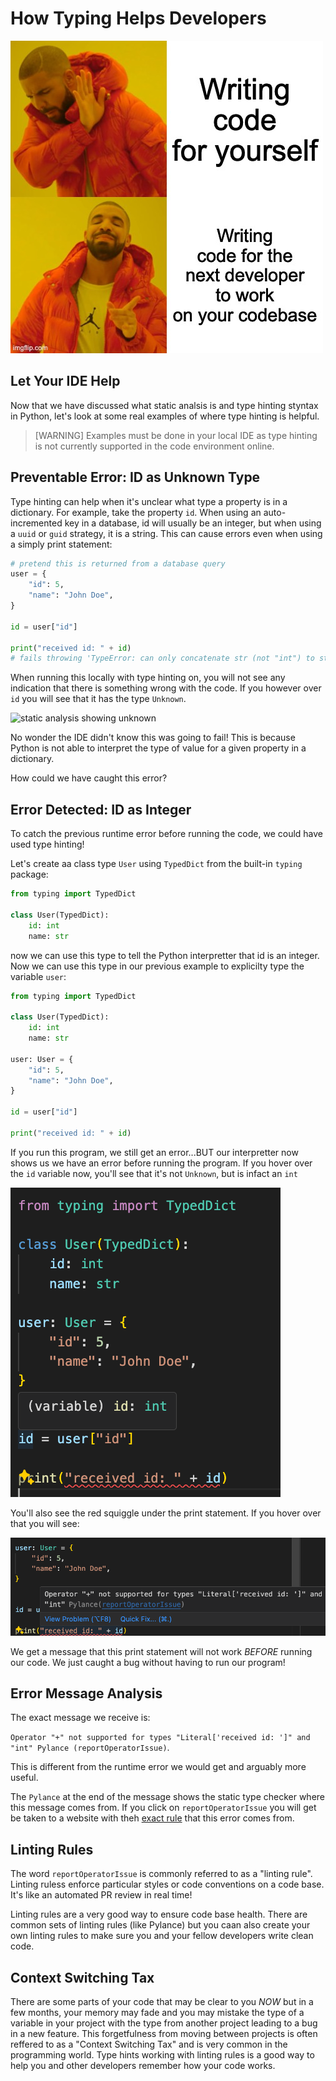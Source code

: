 # How Typing Helps Developers

![write code for the next developer](/images/memes/write_code_for_next_developer.jpg)

## Let Your IDE Help

Now that we have discussed what static analsis is and type hinting styntax in Python, let's look at some real examples of where type hinting is helpful.

> [WARNING] Examples must be done in your local IDE as type hinting is not currently supported in the code environment online.

## Preventable Error: ID as Unknown Type

Type hinting can help when it's unclear what type a property is in a dictionary. For example, take the property `id`. When using an auto-incremented key in a database, id will usually be an integer, but when using a `uuid` or `guid` strategy, it is a string. This can cause errors even when using a simply print statement:

```py
# pretend this is returned from a database query
user = {
    "id": 5,
    "name": "John Doe",
}

id = user["id"]

print("received id: " + id)
# fails throwing 'TypeError: can only concatenate str (not "int") to str'
```

When running this locally with type hinting on, you will not see any indication that there is something wrong with the code. If you however over `id` you will see that it has the type `Unknown`. 

![static analysis showing unknown](/images/code_snippets/static_code_analysis_unknown.png)

No wonder the IDE didn't know this was going to fail! This is because Python is not able to interpret the type of value for a given property in a dictionary. 

How could we have caught this error?

## Error Detected: ID as Integer

To catch the previous runtime error before running the code, we could have used type hinting! 

Let's create aa class type `User` using `TypedDict` from the built-in `typing` package: 

```py
from typing import TypedDict

class User(TypedDict):
    id: int
    name: str
```

now we can use this type to tell the Python interpretter that id is an integer. Now we can use this type in our previous example to explicilty type the variable `user`:

```py
from typing import TypedDict

class User(TypedDict):
    id: int
    name: str

user: User = {
    "id": 5,
    "name": "John Doe",
}

id = user["id"]

print("received id: " + id)
```

If you run this program, we still get an error...BUT our interpretter now shows us we have an error before running the program. If you hover over the `id` variable now, you'll see that it's not `Unknown`, but is infact an `int`

![static analysis showing id as an integer](/images/code_snippets/static_code_analysis_id_int.png)

You'll also see the red squiggle under the print statement. If you hover over that you will see:

![static_code_analysis_red_squiggle_hover](/images/code_snippets/static_code_analysis_red_squiggle_hover.png)

We get a message that this print statement will not work *BEFORE* running our code. We just caught a bug without having to run our program!

## Error Message Analysis

The exact message we receive is:

`Operator "+" not supported for types "Literal['received id: ']" and "int" Pylance (reportOperatorIssue)`.

This is different from the runtime error we would get and arguably more useful.

The `Pylance` at the end of the message shows the static type checker where this message comes from. If you click on `reportOperatorIssue` you will get be taken to a website with theh [exact rule](https://github.com/microsoft/pyright/blob/main/docs/configuration.md#reportOperatorIssue) that this error comes from.

## Linting Rules

The word `reportOperatorIssue` is commonly referred to as a "linting rule". Linting ruless enforce particular styles or code conventions on a code base. It's like an automated PR review in real time!

Linting rules are a very good way to ensure code base health. There are common sets of linting rules (like Pylance) but you caan also create your own linting rules to make sure you and your fellow developers write clean code. 

## Context Switching Tax

There are some parts of your code that may be clear to you *NOW* but in a few months, your memory may fade and you may mistake the type of a variable in your project with the type from another project leading to a bug in a new feature. This forgetfulness from moving between projects is often reffered to as a "Context Switching Tax" and is very common in the programming world. Type hints working with linting rules is a good way to help you and other developers remember how your code works.

